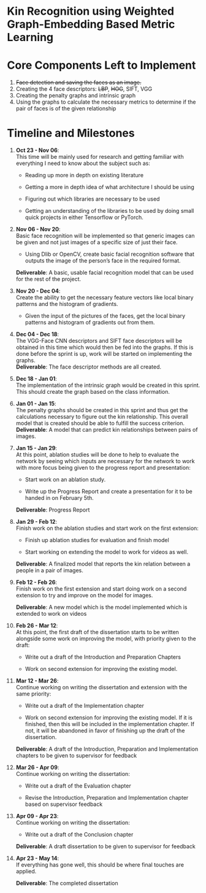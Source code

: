 # Kin Recognition using Weighted Graph-Embedding Based Metric Learning

Core Components Left to Implement
=================================

1. ~~Face detection and saving the faces as an image.~~
2. Creating the 4 face descriptors: ~~LBP~~, ~~HOG~~, SIFT, VGG
3. Creating the penalty graphs and intrinsic graph
4. Using the graphs to calculate the necessary metrics to determine if the pair of faces is of the given relationship

Timeline and Milestones
=======================

1.  **Oct 23 - Nov 06**:\
    This time will be mainly used for research and getting familiar with
    everything I need to know about the subject such as:

    -   Reading up more in depth on existing literature

    -   Getting a more in depth idea of what architecture I should be
        using

    -   Figuring out which libraries are necessary to be used

    -   Getting an understanding of the libraries to be used by doing
        small quick projects in either Tensorflow or PyTorch.


2.  **Nov 06 - Nov 20**:\
    Basic face recognition will be implemented so that generic images
    can be given and not just images of a specific size of just
    their face.

    -   Using Dlib or OpenCV, create basic facial recognition software
        that outputs the image of the person’s face in the
        required format.

    **Deliverable**: A basic, usable facial recognition model that can
    be used for the rest of the project.

3.  **Nov 20 - Dec 04**:\
    Create the ability to get the necessary feature vectors like local
    binary patterns and the histogram of gradients.

    -   Given the input of the pictures of the faces, get the local
        binary patterns and histogram of gradients out from them.

4.  **Dec 04 - Dec 18**:\
    The VGG-Face CNN descriptors and SIFT face descriptors will be
    obtained in this time which would then be fed into the graphs. If
    this is done before the sprint is up, work will be started on
    implementing the graphs.\
    **Deliverable**: The face descriptor methods are all created.

5.  **Dec 18 - Jan 01**:\
    The implementation of the intrinsic graph would be created in
    this sprint. This should create the graph based on the
    class information.

6.  **Jan 01 - Jan 15**:\
    The penalty graphs should be created in this sprint and thus get the
    calculations necessary to figure out the kin relationship. This
    overall model that is created should be able to fulfill the success
    criterion.\
    **Deliverable**: A model that can predict kin relationships between
    pairs of images.

7.  **Jan 15 - Jan 29**:\
    At this point, ablation studies will be done to help to evaluate the
    network by seeing which inputs are necessary for the network to work
    with more focus being given to the progress report and presentation:

    -   Start work on an ablation study.

    -   Write up the Progress Report and create a presentation for it to
        be handed in on February 5th.

    **Deliverable**: Progress Report

8.  **Jan 29 - Feb 12**:\
    Finish work on the ablation studies and start work on the first
    extension:

    -   Finish up ablation studies for evaluation and finish model

    -   Start working on extending the model to work for videos as well.

    **Deliverable**: A finalized model that reports the kin relation
    between a people in a pair of images.

9.  **Feb 12 - Feb 26**:\
    Finish work on the first extension and start doing work on a second
    extension to try and improve on the model for images.

    **Deliverable**: A new model which is the model implemented which is
    extended to work on videos

10. **Feb 26 - Mar 12**:\
    At this point, the first draft of the dissertation starts to be
    written alongside some work on improving the model, with priority
    given to the draft:

    -   Write out a draft of the Introduction and Preparation Chapters

    -   Work on second extension for improving the existing model.

11. **Mar 12 - Mar 26**:\
    Continue working on writing the dissertation and extension with the
    same priority:

    -   Write out a draft of the Implementation chapter

    -   Work on second extension for improving the existing model. If it
        is finished, then this will be included in the
        implementation chapter. If not, it will be abandoned in favor of
        finishing up the draft of the dissertation.

    **Deliverable**: A draft of the Introduction, Preparation and
    Implementation chapters to be given to supervisor for feedback

12. **Mar 26 - Apr 09**:\
    Continue working on writing the dissertation:

    -   Write out a draft of the Evaluation chapter

    -   Revise the Introduction, Preparation and Implementation chapter
        based on supervisor feedback

13. **Apr 09 - Apr 23**:\
    Continue working on writing the dissertation:

    -   Write out a draft of the Conclusion chapter

    **Deliverable**: A draft dissertation to be given to supervisor for
    feedback

14. **Apr 23 - May 14**:\
    If everything has gone well, this should be where final touches are
    applied. 
    
    **Deliverable**: The completed dissertation
